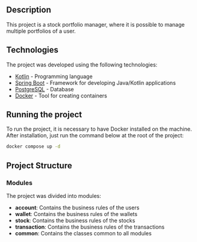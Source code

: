 ## Description

This project is a stock portfolio manager, where it is possible to manage multiple portfolios of a user.

## Technologies

The project was developed using the following technologies:

- [Kotlin](https://kotlinlang.org/) - Programming language
- [Spring Boot](https://spring.io/projects/spring-boot) - Framework for developing Java/Kotlin applications
- [PostgreSQL](https://www.postgresql.org/) - Database
- [Docker](https://www.docker.com/) - Tool for creating containers

## Running the project

To run the project, it is necessary to have Docker installed on the machine.
After installation, just run the command below at the root of the project:

```bash
docker compose up -d
```

## Project Structure

### Modules

The project was divided into modules:

- **account**: Contains the business rules of the users
- **wallet**: Contains the business rules of the wallets
- **stock**: Contains the business rules of the stocks
- **transaction**: Contains the business rules of the transactions
- **common**: Contains the classes common to all modules